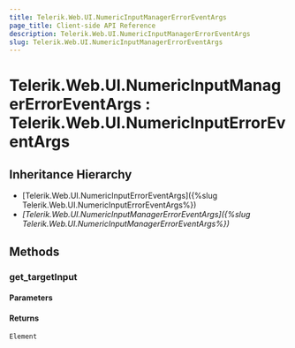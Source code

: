 ```yaml
---
title: Telerik.Web.UI.NumericInputManagerErrorEventArgs
page_title: Client-side API Reference
description: Telerik.Web.UI.NumericInputManagerErrorEventArgs
slug: Telerik.Web.UI.NumericInputManagerErrorEventArgs
---
```


# Telerik.Web.UI.NumericInputManagerErrorEventArgs : Telerik.Web.UI.NumericInputErrorEventArgs 

## Inheritance Hierarchy

* [Telerik.Web.UI.NumericInputErrorEventArgs]({%slug Telerik.Web.UI.NumericInputErrorEventArgs%})
* *[Telerik.Web.UI.NumericInputManagerErrorEventArgs]({%slug Telerik.Web.UI.NumericInputManagerErrorEventArgs%})*

## Methods

###  get_targetInput

#### Parameters

#### Returns

`Element` 


